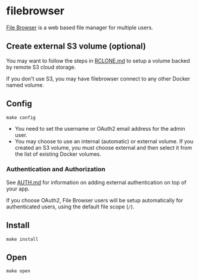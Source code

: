 # filebrowser

[File Browser](https://filebrowser.org) is a web based file manager for multiple users.

## Create external S3 volume (optional)

You may want to follow the steps in
[RCLONE.md](https://github.com/EnigmaCurry/d.rymcg.tech/blob/master/RCLONE.md)
to setup a volume backed by remote S3 cloud storage.

If you don't use S3, you may have filebrowser connect to any other
Docker named volume.

## Config

```
make config
```

 * You need to set the username or OAuth2 email address for the admin user.
 * You may choose to use an internal (automatic) or external volume.
   If you created an S3 volume, you must choose external and then
   select it from the list of existing Docker volumes.

### Authentication and Authorization

See [AUTH.md](../AUTH.md) for information on adding external authentication on
top of your app.

If you choose OAuth2, File Browser users will be setup automatically
for authenticated users, using the default file scope (`/`).

## Install

```
make install
```

## Open

```
make open
```


